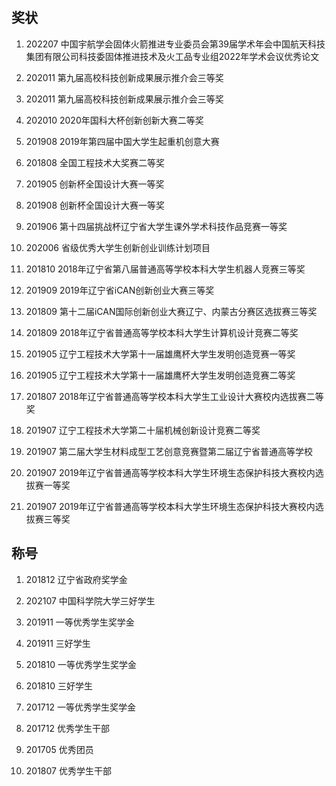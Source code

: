 ## 奖状

1. 202207 中国宇航学会固体火箭推进专业委员会第39届学术年会中国航天科技集团有限公司科技委固体推进技术及火工品专业组2022年学术会议优秀论文

2.    202011 第九届高校科技创新成果展示推介会三等奖

3.    202011 第九届高校科技创新成果展示推介会三等奖

4.    202010 2020年国科大杯创新创新大赛二等奖

5.    201908 2019年第四届中国大学生起重机创意大赛

6.    201808 全国工程技术大奖赛二等奖

7.    201905 创新杯全国设计大赛一等奖

8.    201908 创新杯全国设计大赛一等奖

9.    201906 第十四届挑战杯辽宁省大学生课外学术科技作品竞赛一等奖

10.  202006 省级优秀大学生创新创业训练计划项目

11.  201810 2018年辽宁省第八届普通高等学校本科大学生机器人竞赛三等奖

12.  201909 2019年辽宁省iCAN创新创业大赛三等奖

13.  201809 第十二届iCAN国际创新创业大赛辽宁、内蒙古分赛区选拔赛三等奖

14.  201809 2018年辽宁省普通高等学校本科大学生计算机设计竞赛二等奖

15.  201905 辽宁工程技术大学第十一届雄鹰杯大学生发明创造竞赛一等奖

16. 201905 辽宁工程技术大学第十一届雄鹰杯大学生发明创造竞赛二等奖

17.  201807 2018年辽宁省普通高等学校本科大学生工业设计大赛校内选拔赛二等奖

18.  201907 辽宁工程技术大学第二十届机械创新设计竞赛二等奖

19.  201907 第二届大学生材料成型工艺创意竞赛暨第二届辽宁省普通高等学校

20.  201907 2019年辽宁省普通高等学校本科大学生环境生态保护科技大赛校内选拔赛一等奖

21.  201907 2019年辽宁省普通高等学校本科大学生环境生态保护科技大赛校内选拔赛三等奖

 ## 称号

1.   201812 辽宁省政府奖学金

2.   202107 中国科学院大学三好学生

3.   201911 一等优秀学生奖学金

4.   201911 三好学生

5.   201810 一等优秀学生奖学金

6.   201810 三好学生

7.   201712 一等优秀学生奖学金

8.   201712 优秀学生干部

9.   201705 优秀团员

10. 201807 优秀学生干部


